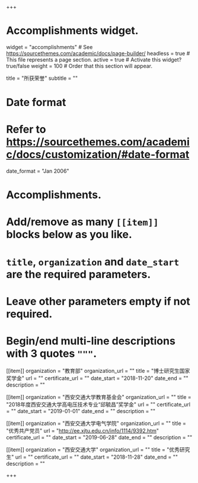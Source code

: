 +++
# Accomplishments widget.
widget = "accomplishments"  # See https://sourcethemes.com/academic/docs/page-builder/
headless = true  # This file represents a page section.
active = true  # Activate this widget? true/false
weight = 100  # Order that this section will appear.

title = "所获荣誉"
subtitle = ""

# Date format
#   Refer to https://sourcethemes.com/academic/docs/customization/#date-format
date_format = "Jan 2006"

# Accomplishments.
#   Add/remove as many `[[item]]` blocks below as you like.
#   `title`, `organization` and `date_start` are the required parameters.
#   Leave other parameters empty if not required.
#   Begin/end multi-line descriptions with 3 quotes `"""`.

[[item]]
  organization = "教育部"
  organization_url = ""
  title = "博士研究生国家奖学金"
  url = ""
  certificate_url = ""
  date_start = "2018-11-20"
  date_end = ""
  description = ""

[[item]]
  organization = "西安交通大学教育基金会"
  organization_url = ""
  title = "2018年度西安交通大学高电压技术专业“邱毓昌”奖学金"
  url = ""
  certificate_url = ""
  date_start = "2019-01-01"
  date_end = ""
  description = ""

[[item]]
  organization = "西安交通大学电气学院"
  organization_url = ""
  title = "优秀共产党员"
  url = "http://ee.xjtu.edu.cn/info/1114/9392.htm"
  certificate_url = ""
  date_start = "2019-06-28"
  date_end = ""
  description = ""

  [[item]]
    organization = "西安交通大学"
    organization_url = ""
    title = "优秀研究生"
    url = ""
    certificate_url = ""
    date_start = "2018-11-28"
    date_end = ""
    description = ""

+++
